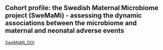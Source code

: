 ## Cohort profile: the Swedish Maternal Microbiome project (SweMaMi) - assessing the dynamic associations between the microbiome and maternal and neonatal adverse events

[SweMaMi_DOI](10.1136/bmjopen-2022-065825)
